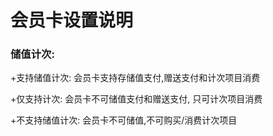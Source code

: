 # 会员卡设置说明

### 储值计次:

+支持储值计次: 会员卡支持存储值支付,赠送支付和计次项目消费

+仅支持计次: 会员卡不可储值支付和赠送支付, 只可计次项目消费

+不支持储值计次: 会员卡不可储值,不可购买/消费计次项目

## 

## 



